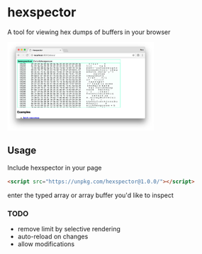 # hexspector

A tool for viewing hex dumps of buffers in your browser

<img src="docs/screenshot.png" height="200" />

## Usage

Include hexspector in your page

```html
<script src="https://unpkg.com/hexspector@1.0.0/"></script>
```

enter the typed array or array buffer you'd like to inspect

### TODO

* remove limit by selective rendering
* auto-reload on changes
* allow modifications
